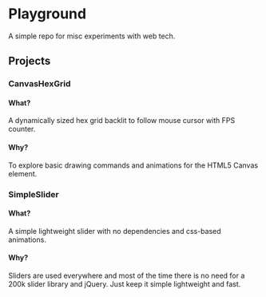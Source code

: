 # Playground
A simple repo for misc experiments with web tech.

## Projects

### CanvasHexGrid
#### What?
A dynamically sized hex grid backlit to follow mouse cursor with FPS counter.
#### Why?
To explore basic drawing commands and animations for the HTML5 Canvas element.

### SimpleSlider
#### What?
A simple lightweight slider with no dependencies and css-based animations.
#### Why?
Sliders are used everywhere and most of the time there is no need for a 200k slider library and jQuery. Just keep it simple lightweight and fast.